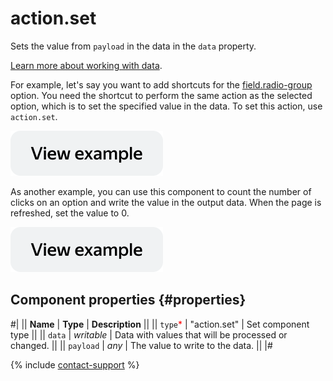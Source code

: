 # action.set

Sets the value from `payload` in the data in the `data` property.

[Learn more about working with data](../operations/work-with-data.md).

For example, let's say you want to add shortcuts for the [field.radio-group](field.radio-group.md) option. You need the shortcut to perform the same action as the selected option, which is to set the specified value in the data. To set this action, use `action.set`.

[![View example in the sandbox](../_images/buttons/view-example.svg)](https://ya.cc/t/4YfJWA7y3tz3LC)

As another example, you can use this component to count the number of clicks on an option and write the value in the output data. When the page is refreshed, set the value to 0.

[![View example in the sandbox](../_images/buttons/view-example.svg)](https://ya.cc/t/IN4-Mm2I3tz3Rt)

## Component properties {#properties}

#|
|| **Name** | **Type** | **Description** ||
|| `type`<span style="color: red">\*</span> | "action.set" | Set component type ||
|| `data` | _writable_ | Data with values that will be processed or changed. ||
|| `payload` | _any_ | The value to write to the data. ||
|#

{% include [contact-support](../_includes/contact-support.md) %}

